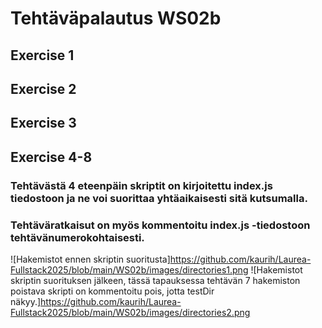 # Tehtäväpalautus WS02b
## Exercise 1

## Exercise 2

## Exercise 3

## Exercise 4-8
### Tehtävästä 4 eteenpäin skriptit on kirjoitettu index.js tiedostoon ja ne voi suorittaa yhtäaikaisesti sitä kutsumalla.
### Tehtäväratkaisut on myös kommentoitu index.js -tiedostoon tehtävänumerokohtaisesti.
![Hakemistot ennen skriptin suoritusta]https://github.com/kaurih/Laurea-Fullstack2025/blob/main/WS02b/images/directories1.png
![Hakemistot skriptin suorituksen jälkeen, tässä tapauksessa tehtävän 7 hakemiston poistava skripti on kommentoitu pois, jotta testDir näkyy.]https://github.com/kaurih/Laurea-Fullstack2025/blob/main/WS02b/images/directories2.png
